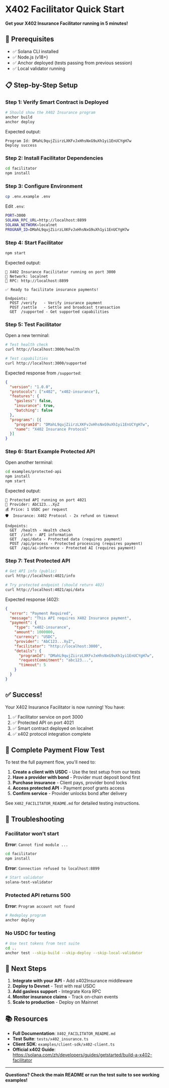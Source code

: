 # X402 Facilitator Quick Start

**Get your X402 Insurance Facilitator running in 5 minutes!**

## 🚀 Prerequisites

- ✅ Solana CLI installed
- ✅ Node.js (v18+)
- ✅ Anchor deployed (tests passing from previous session)
- ✅ Local validator running

## 📋 Step-by-Step Setup

### Step 1: Verify Smart Contract is Deployed

```bash
# Should show the X402 Insurance program
anchor build
anchor deploy
```

Expected output:
```
Program Id: DMahL9qujZiirzLXKFvJxHhsNxG9uXh1yi1EnUCYgH7w
Deploy success
```

### Step 2: Install Facilitator Dependencies

```bash
cd facilitator
npm install
```

### Step 3: Configure Environment

```bash
cp .env.example .env
```

Edit `.env`:
```bash
PORT=3000
SOLANA_RPC_URL=http://localhost:8899
SOLANA_NETWORK=localnet
PROGRAM_ID=DMahL9qujZiirzLXKFvJxHhsNxG9uXh1yi1EnUCYgH7w
```

### Step 4: Start Facilitator

```bash
npm start
```

Expected output:
```
🚀 X402 Insurance Facilitator running on port 3000
📡 Network: localnet
🔗 RPC: http://localhost:8899

✅ Ready to facilitate insurance payments!

Endpoints:
  POST /verify   - Verify insurance payment
  POST /settle   - Settle and broadcast transaction
  GET  /supported - Get supported capabilities
```

### Step 5: Test Facilitator

Open a new terminal:

```bash
# Test health check
curl http://localhost:3000/health

# Test capabilities
curl http://localhost:3000/supported
```

Expected response from `/supported`:
```json
{
  "version": "1.0.0",
  "protocols": ["x402", "x402-insurance"],
  "features": {
    "gasless": false,
    "insurance": true,
    "batching": false
  },
  "programs": [{
    "programId": "DMahL9qujZiirzLXKFvJxHhsNxG9uXh1yi1EnUCYgH7w",
    "name": "X402 Insurance Protocol"
  }]
}
```

### Step 6: Start Example Protected API

Open another terminal:

```bash
cd examples/protected-api
npm install
npm start
```

Expected output:
```
🚀 Protected API running on port 4021
🔐 Provider: AbC123...XyZ
💰 Price: 1 USDC per request
🛡️  Insurance: X402 Protocol - 2x refund on timeout

Endpoints:
  GET  /health - Health check
  GET  /info - API information
  GET  /api/data - Protected data (requires payment)
  POST /api/process - Protected processing (requires payment)
  GET  /api/ai-inference - Protected AI (requires payment)
```

### Step 7: Test Protected API

```bash
# Get API info (public)
curl http://localhost:4021/info

# Try protected endpoint (should return 402)
curl http://localhost:4021/api/data
```

Expected response (402):
```json
{
  "error": "Payment Required",
  "message": "This API requires X402 Insurance payment",
  "payment": {
    "type": "x402-insurance",
    "amount": 1000000,
    "currency": "USDC",
    "provider": "AbC123...XyZ",
    "facilitator": "http://localhost:3000",
    "details": {
      "programId": "DMahL9qujZiirzLXKFvJxHhsNxG9uXh1yi1EnUCYgH7w",
      "requestCommitment": "abc123...",
      "timeout": 5
    }
  }
}
```

## ✅ Success!

Your X402 Insurance Facilitator is now running! You have:

1. ✅ Facilitator service on port 3000
2. ✅ Protected API on port 4021
3. ✅ Smart contract deployed on localnet
4. ✅ x402 protocol integration complete

## 🔄 Complete Payment Flow Test

To test the full payment flow, you'll need to:

1. **Create a client with USDC** - Use the test setup from our tests
2. **Have a provider with bond** - Provider must deposit bond first
3. **Purchase insurance** - Client pays, provider bond locks
4. **Access protected API** - Payment proof grants access
5. **Confirm service** - Provider unlocks bond after delivery

See `X402_FACILITATOR_README.md` for detailed testing instructions.

## 🐛 Troubleshooting

### Facilitator won't start

**Error**: `Cannot find module ...`
```bash
cd facilitator
npm install
```

**Error**: `Connection refused to localhost:8899`
```bash
# Start validator
solana-test-validator
```

### Protected API returns 500

**Error**: `Program account not found`
```bash
# Redeploy program
anchor deploy
```

### No USDC for testing

```bash
# Use test tokens from test suite
cd ..
anchor test --skip-build --skip-deploy --skip-local-validator
```

## 🎯 Next Steps

1. **Integrate with your API** - Add x402Insurance middleware
2. **Deploy to Devnet** - Test with real USDC
3. **Add gasless support** - Integrate Kora RPC
4. **Monitor insurance claims** - Track on-chain events
5. **Scale to production** - Deploy on Mainnet

## 📚 Resources

- **Full Documentation**: `X402_FACILITATOR_README.md`
- **Test Suite**: `tests/x402_insurance.ts`
- **Client SDK**: `examples/client-sdk/x402-client.ts`
- **Official x402 Guide**: https://solana.com/zh/developers/guides/getstarted/build-a-x402-facilitator

---

**Questions? Check the main README or run the test suite to see working examples!**
